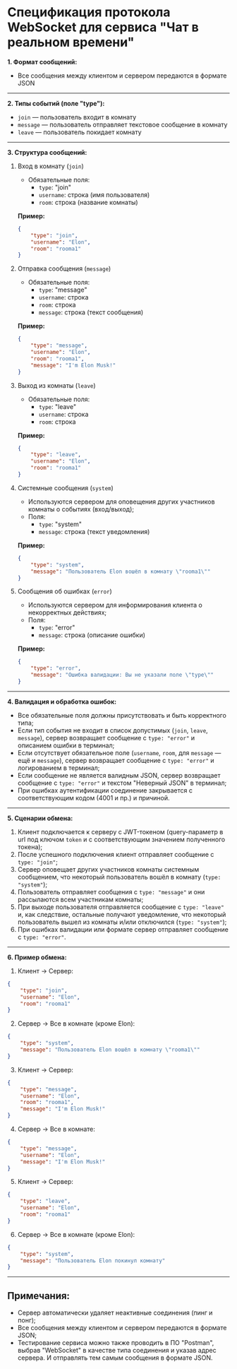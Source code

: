 # Спецификация протокола WebSocket для сервиса "Чат в реальном времени"

**1. Формат сообщений:**
- Все сообщения между клиентом и сервером передаются в формате JSON

---

**2. Типы событий (поле "type"):**
- `join` — пользователь входит в комнату
- `message` — пользователь отправляет текстовое сообщение в комнату
- `leave` — пользователь покидает комнату

---

**3. Структура сообщений:**
1. Вход в комнату (`join`)
   - Обязательные поля:
     - `type`: "join"
     - `username`: строка (имя пользователя)
     - `room`: строка (название комнаты)

    **Пример:**
    ```json
    {
        "type": "join",
        "username": "Elon",
        "room": "rooma1"
    }
    ```

2. Отправка сообщения (`message`)
   - Обязательные поля:
     - `type`: "message"
     - `username`: строка
     - `room`: строка
     - `message`: строка (текст сообщения)

    **Пример:**
    ```json
    {
        "type": "message",
        "username": "Elon",
        "room": "rooma1",
        "message": "I'm Elon Musk!"
    }
    ```

3. Выход из комнаты (`leave`)
   - Обязательные поля:
     - `type`: "leave"
     - `username`: строка
     - `room`: строка

    **Пример:**
    ```json
    {
        "type": "leave",
        "username": "Elon",
        "room": "rooma1"
    }
    ```

4. Системные сообщения (`system`)
   - Используются сервером для оповещения других участников комнаты о событиях (вход/выход);
   - Поля:
     - `type`: "system"
     - `message`: строка (текст уведомления)

    **Пример:**
    ```json
    {
        "type": "system",
        "message": "Пользователь Elon вошёл в комнату \"rooma1\""
    }
    ```

5. Сообщения об ошибках (`error`)
   - Используются сервером для информирования клиента о некорректных действиях;
   - Поля:
     - `type`: "error"
     - `message`: строка (описание ошибки)

    **Пример:**
    ```json
    {
        "type": "error",
        "message": "Ошибка валидации: Вы не указали поле \"type\""
    }
    ```

---

**4. Валидация и обработка ошибок:**
- Все обязательные поля должны присутствовать и быть корректного типа;
- Если тип события не входит в список допустимых (`join`, `leave`, `message`), сервер возвращает сообщение с `type: "error"` и описанием ошибки в терминал;
- Если отсутствует обязательное поле (`username`, `room`, для `message` — ещё и `message`), сервер возвращает сообщение с `type: "error"` и логированием в терминал;
- Если сообщение не является валидным JSON, сервер возвращает сообщение с `type: "error"` и текстом "Неверный JSON" в терминал;
- При ошибках аутентификации соединение закрывается с соответствующим кодом (4001 и пр.) и причиной.

---

**5. Сценарии обмена:**
1. Клиент подключается к серверу с JWT-токеном (query-параметр в url под ключом `token` и с соответствующим значением полученного токена);
2. После успешного подключения клиент отправляет сообщение с `type: "join"`;
3. Сервер оповещает других участников комнаты системным сообщением, что некоторый пользователь вошёл в комнату (`type: "system"`);
4. Пользователь отправляет сообщения с `type: "message"` и они рассылаются всем участникам комнаты;
5. При выходе пользователя отправляется сообщение с `type: "leave"` и, как следствие, остальные получают уведомление, что некоторый пользователь вышел из комнаты и/или отключился (`type: "system"`);
6. При ошибках валидации или формате сервер отправляет сообщение с `type: "error"`.

---

**6. Пример обмена:**
1. Клиент -> Сервер:
```json
{
    "type": "join",
    "username": "Elon",
    "room": "rooma1"
}
```

2. Сервер -> Все в комнате (кроме Elon):
```json
{
    "type": "system",
    "message": "Пользователь Elon вошёл в комнату \"rooma1\""
}
```

3. Клиент -> Сервер:
```json
{
    "type": "message",
    "username": "Elon",
    "room": "rooma1",
    "message": "I'm Elon Musk!"
}
```

4. Сервер -> Все в комнате:
```json
{
    "type": "message",
    "username": "Elon",
    "message": "I'm Elon Musk!"
}
```

5. Клиент -> Сервер:
```json
{
    "type": "leave",
    "username": "Elon",
    "room": "rooma1"
}
```

6. Сервер -> Все в комнате (кроме Elon):
```json
{
    "type": "system",
    "message": "Пользователь Elon покинул комнату"
}
```

---

## Примечания:
- Сервер автоматически удаляет неактивные соединения (пинг и понг);
- Все сообщения между клиентом и сервером передаются в формате JSON;
- Тестирование сервиса можно также проводить в ПО "Postman", выбрав "WebSocket" в качестве типа соединения и указав адрес сервера. И отправлять тем самым сообщения в формате JSON.